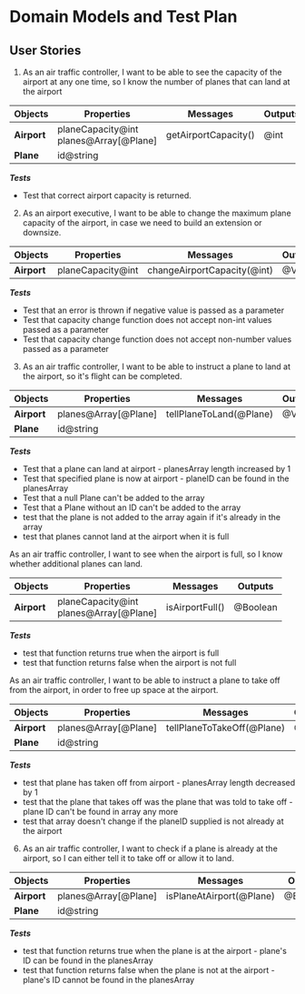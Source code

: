 # Domain Models and Test Plan

## User Stories

1. As an air traffic controller, I want to be able to see the capacity of the airport at any one time, so I know the number of planes that can land at the airport

| Objects | Properties | Messages | Outputs |
| ----------- | ----------- | ----------- | ----------- |
| **Airport** | planeCapacity@int <br> planes@Array[@Plane] | getAirportCapacity() | @int |
| **Plane** | id@string |  | |

***Tests***

- Test that correct airport capacity is returned.

2. As an airport executive, I want to be able to change the maximum plane capacity of the airport, in case we need to build an extension or downsize.

| Objects | Properties | Messages | Outputs |
| ----------- | ----------- | ----------- | ----------- |
| **Airport** | planeCapacity@int | changeAirportCapacity(@int) | @Void |

***Tests***

- Test that an error is thrown if negative value is passed as a parameter
- Test that capacity change function does not accept non-int values passed as a parameter
- Test that capacity change function does not accept non-number values passed as a parameter

3. As an air traffic controller, I want to be able to instruct a plane to land at the airport, so it's flight can be completed.

| Objects | Properties | Messages | Outputs |
| ----------- | ----------- | ----------- | ----------- |
| **Airport** | planes@Array[@Plane] | tellPlaneToLand(@Plane) | @Void |
| **Plane** | id@string |  | |

***Tests***

- Test that a plane can land at airport - planesArray length increased by 1
- Test that specified plane is now at airport - planeID can be found in the planesArray
- Test that a null Plane can't be added to the array
- Test that a Plane without an ID can't be added to the array
- test that the plane is not added to the array again if it's already in the array
- test that planes cannot land at the airport when it is full

As an air traffic controller, I want to see when the airport is full, so I know whether additional planes can land.

| Objects | Properties | Messages | Outputs |
| ----------- | ----------- | ----------- | ----------- |
| **Airport** | planeCapacity@int <br> planes@Array[@Plane] | isAirportFull() | @Boolean |

***Tests***

- test that function returns true when the airport is full
- test that function returns false when the airport is not full

As an air traffic controller, I want to be able to instruct a plane to take off from the airport, in order to free up space at the airport.

| Objects | Properties | Messages | Outputs |
| ----------- | ----------- | ----------- | ----------- |
| **Airport** | planes@Array[@Plane] | tellPlaneToTakeOff(@Plane) | @Void |
| **Plane** | id@string |  | |

***Tests***

- test that plane has taken off from airport - planesArray length decreased by 1
- test that the plane that takes off was the plane that was told to take off - plane ID can't be found in array any more
- test that array doesn't change if the planeID supplied is not already at the airport

6. As an air traffic controller, I want to check if a plane is already at the airport, so I can either tell it to take off or allow it to land.

| Objects | Properties | Messages | Outputs |
| ----------- | ----------- | ----------- | ----------- |
| **Airport** | planes@Array[@Plane] | isPlaneAtAirport(@Plane) | @Boolean |
| **Plane** | id@string |  | |

***Tests***

- test that function returns true when the plane is at the airport - plane's ID can be found in the planesArray
- test that function returns false when the plane is not at the airport - plane's ID cannot be found in the planesArray
